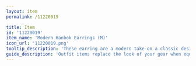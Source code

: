 ```yaml
---
layout: item
permalink: /11220019

title: Item
id: '11220019'
item_name: 'Modern Hanbok Earrings (M)'
icon_url: '11220019.png'
tooltip_description: 'These earring are a modern take on a classic design.'
guide_description: 'Outfit items replace the look of your gear when equipped.'
---
```

